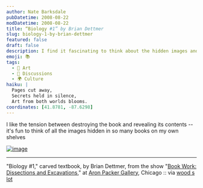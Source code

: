 ```yaml
---
author: Nate Barksdale
pubDatetime: 2008-08-22
modDatetime: 2008-08-22
title: “Biology #1” by Brian Dettmer
slug: biology-1-by-brian-dettmer
featured: false
draft: false
description: I find it fascinating to think about the hidden images and stories within the books on my shelves, much like Brian Dettmer's artwork.
emoji: 📚
tags:
  - 🎨 Art
  - 📖 Discussions
  - 🌍 Culture
haiku: |
  Pages cut away,  
  Secrets held in silence,  
  Art from both worlds blooms.
coordinates: [41.8781, -87.6298]
---
```


I like the tension between destroying the book and revealing its contents -- it's fun to think of all the images hidden in so many books on my own shelves

[![image](http://culture-making.com/media/dettmer8.jpg)](http://www.aronpacker.com/dettmer/dettmer8.html)

---

"Biology #1," carved textbook, by Brian Dettmer, from the show "[Book Work: Dissections and Excavations](http://packergallery.com/dettmer/dettmer.html)," at [Aron Packer Gallery](http://web.archive.org/web/20071022014043/http://www.aronpacker.com/dettmer/dettmer8.html), Chicago :: via [wood s lot](http://web.ncf.ca/ek867/wood_s_lot.html)
